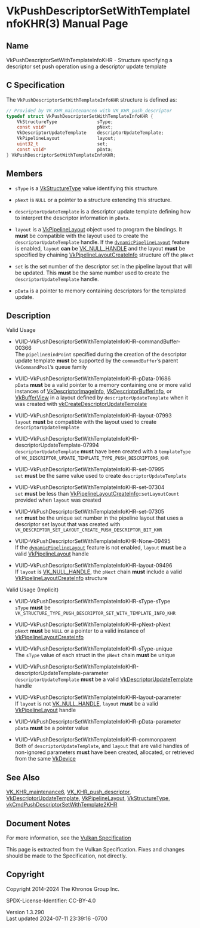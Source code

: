 # VkPushDescriptorSetWithTemplateInfoKHR(3) Manual Page

## Name

VkPushDescriptorSetWithTemplateInfoKHR - Structure specifying a
descriptor set push operation using a descriptor update template



## <a href="#_c_specification" class="anchor"></a>C Specification

The `VkPushDescriptorSetWithTemplateInfoKHR` structure is defined as:

``` c
// Provided by VK_KHR_maintenance6 with VK_KHR_push_descriptor
typedef struct VkPushDescriptorSetWithTemplateInfoKHR {
    VkStructureType               sType;
    const void*                   pNext;
    VkDescriptorUpdateTemplate    descriptorUpdateTemplate;
    VkPipelineLayout              layout;
    uint32_t                      set;
    const void*                   pData;
} VkPushDescriptorSetWithTemplateInfoKHR;
```

## <a href="#_members" class="anchor"></a>Members

- `sType` is a [VkStructureType](https://registry.khronos.org/vulkan/specs/1.3-extensions/man/html/VkStructureType.html) value identifying
  this structure.

- `pNext` is `NULL` or a pointer to a structure extending this
  structure.

- `descriptorUpdateTemplate` is a descriptor update template defining
  how to interpret the descriptor information in `pData`.

- `layout` is a [VkPipelineLayout](https://registry.khronos.org/vulkan/specs/1.3-extensions/man/html/VkPipelineLayout.html) object used to
  program the bindings. It **must** be compatible with the layout used
  to create the `descriptorUpdateTemplate` handle. If the <a
  href="https://registry.khronos.org/vulkan/specs/1.3-extensions/html/vkspec.html#features-dynamicPipelineLayout"
  target="_blank" rel="noopener"><code>dynamicPipelineLayout</code></a>
  feature is enabled, `layout` **can** be
  [VK_NULL_HANDLE](https://registry.khronos.org/vulkan/specs/1.3-extensions/man/html/VK_NULL_HANDLE.html) and the layout **must** be
  specified by chaining
  [VkPipelineLayoutCreateInfo](https://registry.khronos.org/vulkan/specs/1.3-extensions/man/html/VkPipelineLayoutCreateInfo.html)
  structure off the `pNext`

- `set` is the set number of the descriptor set in the pipeline layout
  that will be updated. This **must** be the same number used to create
  the `descriptorUpdateTemplate` handle.

- `pData` is a pointer to memory containing descriptors for the
  templated update.

## <a href="#_description" class="anchor"></a>Description

Valid Usage

- <a
  href="#VUID-VkPushDescriptorSetWithTemplateInfoKHR-commandBuffer-00366"
  id="VUID-VkPushDescriptorSetWithTemplateInfoKHR-commandBuffer-00366"></a>
  VUID-VkPushDescriptorSetWithTemplateInfoKHR-commandBuffer-00366  
  The `pipelineBindPoint` specified during the creation of the
  descriptor update template **must** be supported by the
  `commandBuffer`’s parent `VkCommandPool`’s queue family

- <a href="#VUID-VkPushDescriptorSetWithTemplateInfoKHR-pData-01686"
  id="VUID-VkPushDescriptorSetWithTemplateInfoKHR-pData-01686"></a>
  VUID-VkPushDescriptorSetWithTemplateInfoKHR-pData-01686  
  `pData` **must** be a valid pointer to a memory containing one or more
  valid instances of
  [VkDescriptorImageInfo](https://registry.khronos.org/vulkan/specs/1.3-extensions/man/html/VkDescriptorImageInfo.html),
  [VkDescriptorBufferInfo](https://registry.khronos.org/vulkan/specs/1.3-extensions/man/html/VkDescriptorBufferInfo.html), or
  [VkBufferView](https://registry.khronos.org/vulkan/specs/1.3-extensions/man/html/VkBufferView.html) in a layout defined by
  `descriptorUpdateTemplate` when it was created with
  [vkCreateDescriptorUpdateTemplate](https://registry.khronos.org/vulkan/specs/1.3-extensions/man/html/vkCreateDescriptorUpdateTemplate.html)

- <a href="#VUID-VkPushDescriptorSetWithTemplateInfoKHR-layout-07993"
  id="VUID-VkPushDescriptorSetWithTemplateInfoKHR-layout-07993"></a>
  VUID-VkPushDescriptorSetWithTemplateInfoKHR-layout-07993  
  `layout` **must** be compatible with the layout used to create
  `descriptorUpdateTemplate`

- <a
  href="#VUID-VkPushDescriptorSetWithTemplateInfoKHR-descriptorUpdateTemplate-07994"
  id="VUID-VkPushDescriptorSetWithTemplateInfoKHR-descriptorUpdateTemplate-07994"></a>
  VUID-VkPushDescriptorSetWithTemplateInfoKHR-descriptorUpdateTemplate-07994  
  `descriptorUpdateTemplate` **must** have been created with a
  `templateType` of
  `VK_DESCRIPTOR_UPDATE_TEMPLATE_TYPE_PUSH_DESCRIPTORS_KHR`

- <a href="#VUID-VkPushDescriptorSetWithTemplateInfoKHR-set-07995"
  id="VUID-VkPushDescriptorSetWithTemplateInfoKHR-set-07995"></a>
  VUID-VkPushDescriptorSetWithTemplateInfoKHR-set-07995  
  `set` **must** be the same value used to create
  `descriptorUpdateTemplate`

- <a href="#VUID-VkPushDescriptorSetWithTemplateInfoKHR-set-07304"
  id="VUID-VkPushDescriptorSetWithTemplateInfoKHR-set-07304"></a>
  VUID-VkPushDescriptorSetWithTemplateInfoKHR-set-07304  
  `set` **must** be less than
  [VkPipelineLayoutCreateInfo](https://registry.khronos.org/vulkan/specs/1.3-extensions/man/html/VkPipelineLayoutCreateInfo.html)::`setLayoutCount`
  provided when `layout` was created

- <a href="#VUID-VkPushDescriptorSetWithTemplateInfoKHR-set-07305"
  id="VUID-VkPushDescriptorSetWithTemplateInfoKHR-set-07305"></a>
  VUID-VkPushDescriptorSetWithTemplateInfoKHR-set-07305  
  `set` **must** be the unique set number in the pipeline layout that
  uses a descriptor set layout that was created with
  `VK_DESCRIPTOR_SET_LAYOUT_CREATE_PUSH_DESCRIPTOR_BIT_KHR`

<!-- -->

- <a href="#VUID-VkPushDescriptorSetWithTemplateInfoKHR-None-09495"
  id="VUID-VkPushDescriptorSetWithTemplateInfoKHR-None-09495"></a>
  VUID-VkPushDescriptorSetWithTemplateInfoKHR-None-09495  
  If the [`dynamicPipelineLayout`](#features-dynamicPipelineLayout)
  feature is not enabled, `layout` **must** be a valid
  [VkPipelineLayout](https://registry.khronos.org/vulkan/specs/1.3-extensions/man/html/VkPipelineLayout.html) handle

- <a href="#VUID-VkPushDescriptorSetWithTemplateInfoKHR-layout-09496"
  id="VUID-VkPushDescriptorSetWithTemplateInfoKHR-layout-09496"></a>
  VUID-VkPushDescriptorSetWithTemplateInfoKHR-layout-09496  
  If `layout` is [VK_NULL_HANDLE](https://registry.khronos.org/vulkan/specs/1.3-extensions/man/html/VK_NULL_HANDLE.html), the `pNext`
  chain **must** include a valid
  [VkPipelineLayoutCreateInfo](https://registry.khronos.org/vulkan/specs/1.3-extensions/man/html/VkPipelineLayoutCreateInfo.html)
  structure

Valid Usage (Implicit)

- <a href="#VUID-VkPushDescriptorSetWithTemplateInfoKHR-sType-sType"
  id="VUID-VkPushDescriptorSetWithTemplateInfoKHR-sType-sType"></a>
  VUID-VkPushDescriptorSetWithTemplateInfoKHR-sType-sType  
  `sType` **must** be
  `VK_STRUCTURE_TYPE_PUSH_DESCRIPTOR_SET_WITH_TEMPLATE_INFO_KHR`

- <a href="#VUID-VkPushDescriptorSetWithTemplateInfoKHR-pNext-pNext"
  id="VUID-VkPushDescriptorSetWithTemplateInfoKHR-pNext-pNext"></a>
  VUID-VkPushDescriptorSetWithTemplateInfoKHR-pNext-pNext  
  `pNext` **must** be `NULL` or a pointer to a valid instance of
  [VkPipelineLayoutCreateInfo](https://registry.khronos.org/vulkan/specs/1.3-extensions/man/html/VkPipelineLayoutCreateInfo.html)

- <a href="#VUID-VkPushDescriptorSetWithTemplateInfoKHR-sType-unique"
  id="VUID-VkPushDescriptorSetWithTemplateInfoKHR-sType-unique"></a>
  VUID-VkPushDescriptorSetWithTemplateInfoKHR-sType-unique  
  The `sType` value of each struct in the `pNext` chain **must** be
  unique

- <a
  href="#VUID-VkPushDescriptorSetWithTemplateInfoKHR-descriptorUpdateTemplate-parameter"
  id="VUID-VkPushDescriptorSetWithTemplateInfoKHR-descriptorUpdateTemplate-parameter"></a>
  VUID-VkPushDescriptorSetWithTemplateInfoKHR-descriptorUpdateTemplate-parameter  
  `descriptorUpdateTemplate` **must** be a valid
  [VkDescriptorUpdateTemplate](https://registry.khronos.org/vulkan/specs/1.3-extensions/man/html/VkDescriptorUpdateTemplate.html) handle

- <a href="#VUID-VkPushDescriptorSetWithTemplateInfoKHR-layout-parameter"
  id="VUID-VkPushDescriptorSetWithTemplateInfoKHR-layout-parameter"></a>
  VUID-VkPushDescriptorSetWithTemplateInfoKHR-layout-parameter  
  If `layout` is not [VK_NULL_HANDLE](https://registry.khronos.org/vulkan/specs/1.3-extensions/man/html/VK_NULL_HANDLE.html), `layout`
  **must** be a valid [VkPipelineLayout](https://registry.khronos.org/vulkan/specs/1.3-extensions/man/html/VkPipelineLayout.html) handle

- <a href="#VUID-VkPushDescriptorSetWithTemplateInfoKHR-pData-parameter"
  id="VUID-VkPushDescriptorSetWithTemplateInfoKHR-pData-parameter"></a>
  VUID-VkPushDescriptorSetWithTemplateInfoKHR-pData-parameter  
  `pData` **must** be a pointer value

- <a href="#VUID-VkPushDescriptorSetWithTemplateInfoKHR-commonparent"
  id="VUID-VkPushDescriptorSetWithTemplateInfoKHR-commonparent"></a>
  VUID-VkPushDescriptorSetWithTemplateInfoKHR-commonparent  
  Both of `descriptorUpdateTemplate`, and `layout` that are valid
  handles of non-ignored parameters **must** have been created,
  allocated, or retrieved from the same [VkDevice](https://registry.khronos.org/vulkan/specs/1.3-extensions/man/html/VkDevice.html)

## <a href="#_see_also" class="anchor"></a>See Also

[VK_KHR_maintenance6](https://registry.khronos.org/vulkan/specs/1.3-extensions/man/html/VK_KHR_maintenance6.html),
[VK_KHR_push_descriptor](https://registry.khronos.org/vulkan/specs/1.3-extensions/man/html/VK_KHR_push_descriptor.html),
[VkDescriptorUpdateTemplate](https://registry.khronos.org/vulkan/specs/1.3-extensions/man/html/VkDescriptorUpdateTemplate.html),
[VkPipelineLayout](https://registry.khronos.org/vulkan/specs/1.3-extensions/man/html/VkPipelineLayout.html),
[VkStructureType](https://registry.khronos.org/vulkan/specs/1.3-extensions/man/html/VkStructureType.html),
[vkCmdPushDescriptorSetWithTemplate2KHR](https://registry.khronos.org/vulkan/specs/1.3-extensions/man/html/vkCmdPushDescriptorSetWithTemplate2KHR.html)

## <a href="#_document_notes" class="anchor"></a>Document Notes

For more information, see the <a
href="https://registry.khronos.org/vulkan/specs/1.3-extensions/html/vkspec.html#VkPushDescriptorSetWithTemplateInfoKHR"
target="_blank" rel="noopener">Vulkan Specification</a>

This page is extracted from the Vulkan Specification. Fixes and changes
should be made to the Specification, not directly.

## <a href="#_copyright" class="anchor"></a>Copyright

Copyright 2014-2024 The Khronos Group Inc.

SPDX-License-Identifier: CC-BY-4.0

Version 1.3.290  
Last updated 2024-07-11 23:39:16 -0700
